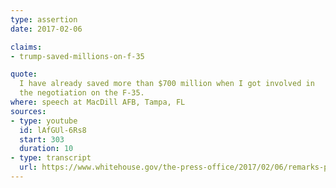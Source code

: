 ```yaml
---
type: assertion
date: 2017-02-06

claims:
- trump-saved-millions-on-f-35

quote:
  I have already saved more than $700 million when I got involved in
  the negotiation on the F-35.
where: speech at MacDill AFB, Tampa, FL
sources:
- type: youtube
  id: lAfGUl-6Rs8
  start: 303
  duration: 10
- type: transcript
  url: https://www.whitehouse.gov/the-press-office/2017/02/06/remarks-president-trump-coalition-representatives-and-senior-us
---
```


